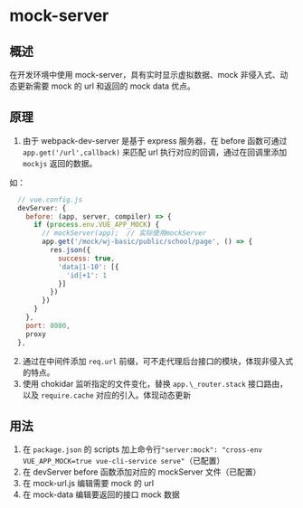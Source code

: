 # mock-server

## 概述

在开发环境中使用 mock-server，具有实时显示虚拟数据、mock 非侵入式、动态更新需要 mock 的 url 和返回的 mock data 优点。

## 原理

1. 由于 webpack-dev-server 是基于 express 服务器，在 before 函数可通过 `app.get('/url',callback)` 来匹配 url 执行对应的回调，通过在回调里添加 `mockjs` 返回的数据。

如：

```javascript
  // vue.config.js
  devServer: {
    before: (app, server, compiler) => {
      if (process.env.VUE_APP_MOCK) {
        // mockServer(app);  // 实际使用mockServer
        app.get('/mock/wj-basic/public/school/page', () => {
          res.json({
            success: true,
            'data|1-10': [{
              'id|+1': 1
            }]
          })
        })
      }
    },
    port: 8080,
    proxy
  },
```

2. 通过在中间件添加 `req.url` 前缀，可不走代理后台接口的模块，体现非侵入式的特点。
3. 使用 chokidar 监听指定的文件变化，替换 `app.\_router.stack` 接口路由，以及 `require.cache` 对应的引入。体现动态更新

## 用法

1. 在 `package.json` 的 scripts 加上命令行`"server:mock": "cross-env VUE_APP_MOCK=true vue-cli-service serve"`（已配置）
2. 在 devServer before 函数添加对应的 mockServer 文件（已配置）
3. 在 mock-url.js 编辑需要 mock 的 url
4. 在 mock-data 编辑要返回的接口 mock 数据
